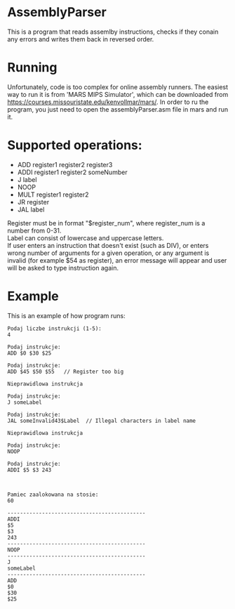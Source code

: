 # AssemblyParser

This is a program that reads assemlby instructions, checks if they conain any errors and writes them back in reversed order.

# Running
  Unfortunately, code is too complex for online assembly runners. The easiest way to run it is from 'MARS MIPS Simulator', which can be downloaded from https://courses.missouristate.edu/kenvollmar/mars/. In order to ru the program, you just need to open the assemblyParser.asm file in mars and run it.

# Supported operations:
  - ADD register1 register2 register3
  - ADDI register1 register2 someNumber
  - J label
  - NOOP
  - MULT register1 register2
  - JR register
  - JAL label

Register must be in format "$register_num", where register_num is a number from 0-31.  
Label can consist of lowercase and uppercase letters.  
If user enters an instruction that doesn't exist (such as DIV), or enters wrong number of arguments for a given operation, or any argument is invalid (for example $54 as register), an error message will appear and user will be asked to type instruction again.

# Example
This is an example of how program runs:
```
Podaj liczbe instrukcji (1-5): 
4

Podaj instrukcje: 
ADD $0 $30 $25

Podaj instrukcje: 
ADD $45 $50 $55   // Register too big

Nieprawidlowa instrukcja 

Podaj instrukcje: 
J someLabel

Podaj instrukcje: 
JAL someInvalid43$Label  // Illegal characters in label name

Nieprawidlowa instrukcja 

Podaj instrukcje: 
NOOP

Podaj instrukcje: 
ADDI $5 $3 243



Pamiec zaalokowana na stosie: 
60

--------------------------------------------
ADDI
$5
$3
243
--------------------------------------------
NOOP
--------------------------------------------
J
someLabel
--------------------------------------------
ADD
$0
$30
$25
```
